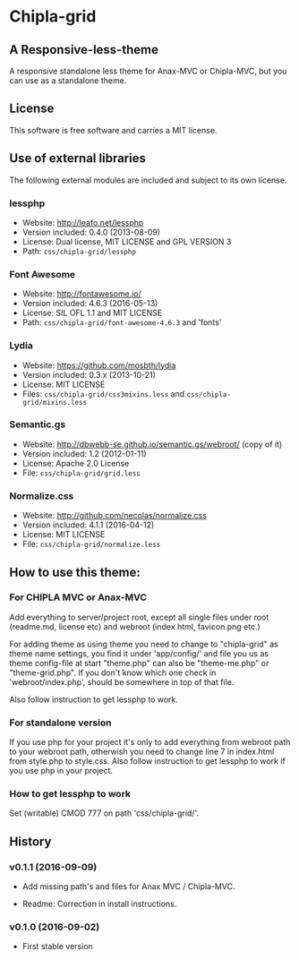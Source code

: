 Chipla-grid
===========

A Responsive-less-theme
-----------------------

A responsive standalone less theme for Anax-MVC or Chipla-MVC, but you can use as a standalone theme.

License
-------

This software is free software and carries a MIT license.

Use of external libraries
-------------------------

The following external modules are included and subject to its own license.

### lessphp
 * Website: http://leafo.net/lessphp
 * Version included: 0.4.0 (2013-08-09)
 * License: Dual license, MIT LICENSE and GPL VERSION 3
 * Path: `css/chipla-grid/lessphp`
 
### Font Awesome
 * Website: http://fontawesome.io/
 * Version included: 4.6.3 (2016-05-13)
 * License: SIL OFL 1.1 and MIT LICENSE
 * Path: `css/chipla-grid/font-awesome-4.6.3` and 'fonts'

### Lydia
 * Website: https://github.com/mosbth/lydia
 * Version included: 0.3.x (2013-10-21)
 * License: MIT LICENSE
 * Files: `css/chipla-grid/css3mixins.less` and `css/chipla-grid/mixins.less`
 
### Semantic.gs
 * Website: http://dbwebb-se.github.io/semantic.gs/webroot/ (copy of it)
 * Version included: 1.2 (2012-01-11)
 * License: Apache 2.0 License
 * File: `css/chipla-grid/grid.less`
 
### Normalize.css
 * Website: http://github.com/necolas/normalize.css
 * Version included: 4.1.1 (2016-04-12)
 * License: MIT LICENSE
 * File: `css/chipla-grid/normalize.less`

How to use this theme:
----------------------

### For CHIPLA MVC or Anax-MVC

Add everything to server/project root, except all single files under root (readme.md, license etc) and webroot (index.html, favicon.png etc.)

For adding theme as using theme you need to change to "chipla-grid" as theme name settings, you find it under 'app/config/' and file you us as theme config-file at start "theme.php" can also be "theme-me.php" or "theme-grid.php".
If you don't know which one check in 'webroot/index.php', should be somewhere in top of that file.

Also follow instruction to get lessphp to work.

### For standalone version

If you use php for your project it's only to add everything from webroot path to your webroot path, otherwish you need to change line 7 in index.html from style.php to style.css.
Also follow instruction to get lessphp to work if you use php in your project.

### How to get lessphp to work

Set (writable) CMOD 777 on path 'css/chipla-grid/'.
 
History
-------

### v0.1.1 (2016-09-09)

 * Add missing path's and files for Anax MVC / Chipla-MVC.
 
 * Readme: Correction in install instructions.

### v0.1.0 (2016-09-02)

 * First stable version